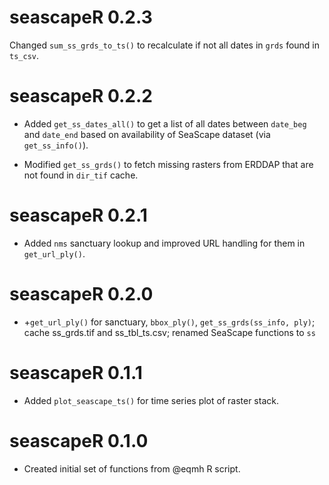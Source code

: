 # seascapeR 0.2.3

Changed `sum_ss_grds_to_ts()` to recalculate if not all dates in `grds` found in `ts_csv`.

# seascapeR 0.2.2

* Added `get_ss_dates_all()` to get a list of all dates between `date_beg` and `date_end` based on availability of SeaScape dataset (via `get_ss_info()`).

* Modified `get_ss_grds()` to fetch missing rasters from ERDDAP that are not found in `dir_tif` cache.

# seascapeR 0.2.1

* Added `nms` sanctuary lookup and improved URL handling for them in `get_url_ply()`.

# seascapeR 0.2.0

* +`get_url_ply()` for sanctuary, `bbox_ply()`, `get_ss_grds(ss_info, ply)`;
cache ss_grds.tif and ss_tbl_ts.csv; renamed SeaScape functions to `ss`

# seascapeR 0.1.1

* Added `plot_seascape_ts()` for time series plot of raster stack.

# seascapeR 0.1.0

* Created initial set of functions from @eqmh R script.
